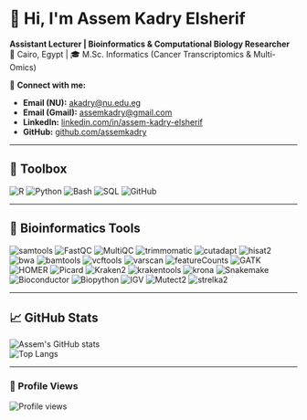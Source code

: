 # 👋 Hi, I'm Assem Kadry Elsherif

**Assistant Lecturer | Bioinformatics & Computational Biology Researcher**  
📍 Cairo, Egypt | 🎓 M.Sc. Informatics (Cancer Transcriptomics & Multi-Omics)  

🔗 **Connect with me:**
- **Email (NU):** akadry@nu.edu.eg  
- **Email (Gmail):** assemkadry@gmail.com  
- **LinkedIn:** [linkedin.com/in/assem-kadry-elsherif](https://www.linkedin.com/in/assem-kadry-elsherif-ab401213a/)  
- **GitHub:** [github.com/assemkadry](https://github.com/assemkadry)

---

## 🧰 Toolbox

![R](https://img.shields.io/badge/R-276DC3?logo=r&logoColor=white)
![Python](https://img.shields.io/badge/Python-3776AB?logo=python&logoColor=white)
![Bash](https://img.shields.io/badge/Bash-4EAA25?logo=gnubash&logoColor=white)
![SQL](https://img.shields.io/badge/SQL-4479A1?logo=sqlite&logoColor=white)
![GitHub](https://img.shields.io/badge/GitHub-181717?logo=github&logoColor=white)

---

## 🔬 Bioinformatics Tools

![samtools](https://img.shields.io/badge/-samtools-black)
![FastQC](https://img.shields.io/badge/-FastQC-black)
![MultiQC](https://img.shields.io/badge/-MultiQC-black)
![trimmomatic](https://img.shields.io/badge/-trimmomatic-black)
![cutadapt](https://img.shields.io/badge/-cutadapt-black)
![hisat2](https://img.shields.io/badge/-hisat2-black)
![bwa](https://img.shields.io/badge/-bwa-black)
![bamtools](https://img.shields.io/badge/-bamtools-black)
![vcftools](https://img.shields.io/badge/-vcftools-black)
![varscan](https://img.shields.io/badge/-varscan-black)
![featureCounts](https://img.shields.io/badge/-featureCounts-black)
![GATK](https://img.shields.io/badge/-GATK-black)
![HOMER](https://img.shields.io/badge/-HOMER-black)
![Picard](https://img.shields.io/badge/-Picard-black)
![Kraken2](https://img.shields.io/badge/-Kraken2-black)
![krakentools](https://img.shields.io/badge/-krakentools-black)
![krona](https://img.shields.io/badge/-krona-black)
![Snakemake](https://img.shields.io/badge/-Snakemake-black)
![Bioconductor](https://img.shields.io/badge/-Bioconductor-black)
![Biopython](https://img.shields.io/badge/-Biopython-black)
![IGV](https://img.shields.io/badge/-IGV-black)
![Mutect2](https://img.shields.io/badge/-Mutect2-black)
![strelka2](https://img.shields.io/badge/-strelka2-black)

---

## 📈 GitHub Stats

![Assem's GitHub stats](https://github-readme-stats.vercel.app/api?username=assemkadry&show_icons=true&theme=tokyonight)  
![Top Langs](https://github-readme-stats.vercel.app/api/top-langs/?username=assemkadry&layout=compact&theme=tokyonight)

---

### 👀 Profile Views

![Profile views](https://komarev.com/ghpvc/?username=assemkadry&color=blue)
